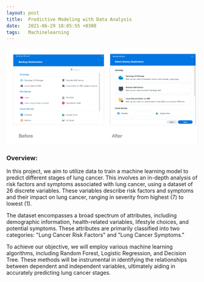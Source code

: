 ```yaml
---
layout: post
title:  Predictive Modeling with Data Analysis
date:   2021-06-29 18:05:55 +0300
tags:   Machinelearning
---
```


![image](../assets/image/C2_storage_beforeafter_UI.png)

### **Overview:**
In this project, we aim to utilize data to train a machine learning model to predict different stages of lung cancer. This involves an in-depth analysis of risk factors and symptoms associated with lung cancer, using a dataset of 26 discrete variables. These variables describe risk factors and symptoms and their impact on lung cancer, ranging in severity from highest (7) to lowest (1).

The dataset encompasses a broad spectrum of attributes, including demographic information, health-related variables, lifestyle choices, and potential symptoms. These attributes are primarily classified into two categories: "Lung Cancer Risk Factors" and "Lung Cancer Symptoms."

To achieve our objective, we will employ various machine learning algorithms, including Random Forest, Logistic Regression, and Decision Tree. These methods will be instrumental in identifying the relationships between dependent and independent variables, ultimately aiding in accurately predicting lung cancer stages.








